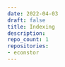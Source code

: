 ```yaml
---
date: 2022-04-03
draft: false
title: Indexing
description:
repo_count: 1
repositories:
- econstor
---
```



